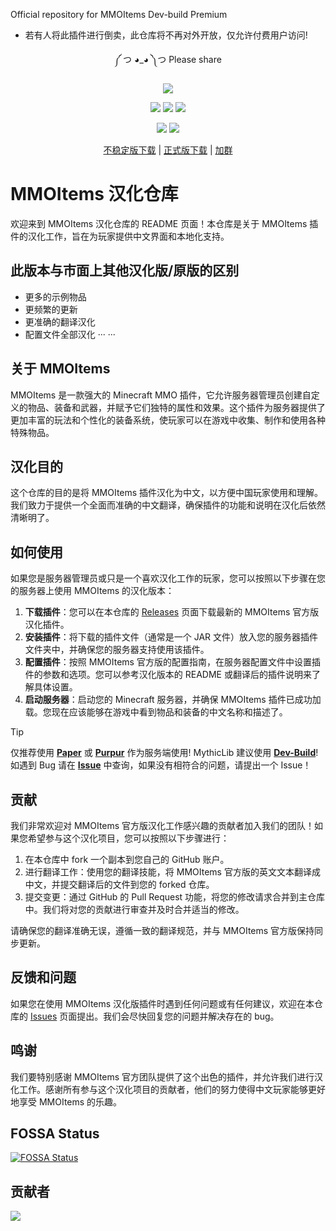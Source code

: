 Official repository for MMOItems Dev-build Premium

- 若有人将此插件进行倒卖，此仓库将不再对外开放，仅允许付费用户访问!

<div align="center">

༼ つ ◕_◕ ༽つ Please share

![][banner]

[![][actions]][actions-link]
[![][releases]][releases-link]
[![][downloads]][releases-link]

![][JDK-17]
[![][license]](LICENSE)

[不稳定版下载][unstable-link] | [正式版下载][download-link] | [加群][group-link]

</div>

[banner]: https://socialify.git.ci/MagicMC-Dev/MMOItems-Zh/image?description=1&descriptionEditable=A%20Chinese%20version%20of%20MMOItems&font=Inter&forks=1&issues=1&language=1&name=1&owner=1&pattern=Circuit%20Board&pulls=1&stargazers=1&theme=Auto

[actions]: https://img.shields.io/github/actions/workflow/status/MagicMC-Dev/MMOItems-Zh/test.yml?style=for-the-badge

[actions-link]: https://github.com/MagicMC-Dev/MMOItems-Zh/actions/workflows/build-apk.yml

[releases]: https://img.shields.io/github/v/release/MagicMC-Dev/MMOItems-Zh?style=for-the-badge

[releases-link]: https://github.com/MagicMC-Dev/MMOItems-Zh/releases

[unstable-link]: https://github.com/MagicMC-Dev/MMOItems-Zh/actions/workflows/test.yml

[downloads]: https://img.shields.io/github/downloads/MagicMC-Dev/MMOItems-Zh/total?style=for-the-badge

[license]: https://img.shields.io/github/license/MagicMC-Dev/MMOItems-Zh?style=for-the-badge

[JDK-17]: https://img.shields.io/badge/JDK-17-black?style=for-the-badge

[download-link]: https://github.com/MagicMC-Dev/MMOItems-Zh/releases

[group-link]: http://qm.qq.com/cgi-bin/qm/qr?_wv=1027&k=uL9Y2NjlPSAss-O5aNHK3BGuP4nJqcop&authKey=MmR%2FxNpuTaXLmB7g4dwr68%2BcuskWRl9eDYRfkNuG%2B6%2B%2BIC%2F8jSWslF0QUEovFxN8&noverify=0&group_code=908719577

[contrib-image]: https://contrib.rocks/image?repo=MagicMC-Dev/MMOItems-Zh

[contrib-link]: https://github.com/MagicMC-Dev/MMOItems-Zh/graphs/contributors

# MMOItems 汉化仓库

欢迎来到 MMOItems 汉化仓库的 README 页面！本仓库是关于 MMOItems 插件的汉化工作，旨在为玩家提供中文界面和本地化支持。

## 此版本与市面上其他汉化版/原版的区别

- 更多的示例物品
- 更频繁的更新
- 更准确的翻译汉化
- 配置文件全部汉化
  ··· ···

## 关于 MMOItems

MMOItems 是一款强大的 Minecraft MMO 插件，它允许服务器管理员创建自定义的物品、装备和武器，并赋予它们独特的属性和效果。这个插件为服务器提供了更加丰富的玩法和个性化的装备系统，使玩家可以在游戏中收集、制作和使用各种特殊物品。

## 汉化目的

这个仓库的目的是将 MMOItems 插件汉化为中文，以方便中国玩家使用和理解。我们致力于提供一个全面而准确的中文翻译，确保插件的功能和说明在汉化后依然清晰明了。

## 如何使用

如果您是服务器管理员或只是一个喜欢汉化工作的玩家，您可以按照以下步骤在您的服务器上使用 MMOItems 的汉化版本：

1. **下载插件**：您可以在本仓库的 [Releases](https://github.com/MagicMC-Dev/MMOItems-Zh/releases) 页面下载最新的 MMOItems 官方版汉化插件。
2. **安装插件**：将下载的插件文件（通常是一个 JAR 文件）放入您的服务器插件文件夹中，并确保您的服务器支持使用该插件。
3. **配置插件**：按照 MMOItems 官方版的配置指南，在服务器配置文件中设置插件的参数和选项。您可以参考汉化版本的 README 或翻译后的插件说明来了解具体设置。
4. **启动服务器**：启动您的 Minecraft 服务器，并确保 MMOItems 插件已成功加载。您现在应该能够在游戏中看到物品和装备的中文名称和描述了。

> [!TIP]
> 仅推荐使用 [**Paper**](https://papermc.io/) 或 [**Purpur**](https://purpurmc.org/) 作为服务端使用!
> MythicLib 建议使用 [**Dev-Build**](https://phoenixdevt.fr/devbuilds)!
> 如遇到 Bug 请在 [**Issue**](https://github.com/MagicMC-Dev/MMOItems-Zh/issues) 中查询，如果没有相符合的问题，请提出一个 Issue！

## 贡献

我们非常欢迎对 MMOItems 官方版汉化工作感兴趣的贡献者加入我们的团队！如果您希望参与这个汉化项目，您可以按照以下步骤进行：

1. 在本仓库中 fork 一个副本到您自己的 GitHub 账户。
2. 进行翻译工作：使用您的翻译技能，将 MMOItems 官方版的英文文本翻译成中文，并提交翻译后的文件到您的 forked 仓库。
3. 提交变更：通过 GitHub 的 Pull Request 功能，将您的修改请求合并到主仓库中。我们将对您的贡献进行审查并及时合并适当的修改。

请确保您的翻译准确无误，遵循一致的翻译规范，并与 MMOItems 官方版保持同步更新。

## 反馈和问题

如果您在使用 MMOItems 汉化版插件时遇到任何问题或有任何建议，欢迎在本仓库的 [Issues](https://github.com/MagicMC-Dev/MMOItems-Zh/issues) 页面提出。我们会尽快回复您的问题并解决存在的 bug。
## 鸣谢

我们要特别感谢 MMOItems 官方团队提供了这个出色的插件，并允许我们进行汉化工作。感谢所有参与这个汉化项目的贡献者，他们的努力使得中文玩家能够更好地享受 MMOItems 的乐趣。

## FOSSA Status

[![FOSSA Status](https://app.fossa.com/api/projects/git%2Bgithub.com%2FMagicMC-Dev%2FMMOItems-Zh.svg?type=large&issueType=license)](https://app.fossa.com/projects/git%2Bgithub.com%2FMagicMC-Dev%2FMMOItems-Zh?ref=badge_large&issueType=license)

## 贡献者

[![][contrib-image]][contrib-link]